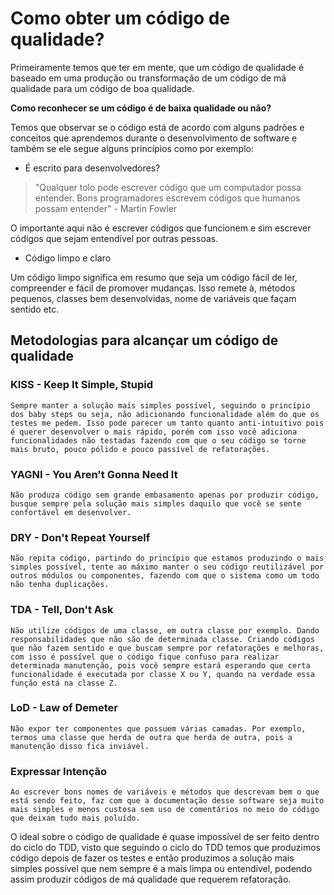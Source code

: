 # Como obter um código de qualidade?

Primeiramente temos que ter em mente, que um código de qualidade é baseado em uma produção ou transformação de um código de má qualidade para um código de boa qualidade.

**Como reconhecer se um código é de baixa qualidade ou não?**

Temos que observar se o código está de acordo com alguns padrões e conceitos que aprendemos durante o desenvolvimento de software e também se ele segue alguns princípios como por exemplo: 

* É escrito para desenvolvedores?

> "Qualquer tolo pode escrever código que um computador possa entender. Bons programadores escrevem códigos que humanos possam entender" - Martin Fowler

O importante aqui não é escrever códigos que funcionem e sim escrever códigos que sejam entendível por outras pessoas.

* Código limpo e claro

Um código limpo significa em resumo que seja um código fácil de ler, compreender e fácil de promover mudanças. Isso remete à, métodos pequenos, classes bem desenvolvidas, nome de variáveis que façam sentido etc.

## Metodologias para alcançar um código de qualidade

### KISS - Keep It Simple, Stupid

    Sempre manter a solução mais simples possível, seguindo o princípio dos baby steps ou seja, não adicionando funcionalidade além do que os testes me pedem. Isso pode parecer um tanto quanto anti-intuitivo pois é querer desenvolver o mais rápido, porém com isso você adiciona funcionalidades não testadas fazendo com que o seu código se torne mais bruto, pouco pólido e pouco passível de refatorações. 

### YAGNI - You Aren't Gonna Need It

    Não produza código sem grande embasamento apenas por produzir código, busque sempre pela solução mais simples daquilo que você se sente confortável em desenvolver.

### DRY - Don't Repeat Yourself

    Não repita código, partindo do princípio que estamos produzindo o mais simples possível, tente ao máximo manter o seu código reutilizável por outros módulos ou componentes, fazendo com que o sistema como um todo não tenha duplicações.

### TDA - Tell, Don't Ask

    Não utilize códigos de uma classe, em outra classe por exemplo. Dando responsabilidades que não são de determinada classe. Criando códigos que não fazem sentido e que buscam sempre por refatorações e melhoras, com isso é possível que o código fique confuso para realizar determinada manutenção, pois você sempre estará esperando que certa funcionalidade é executada por classe X ou Y, quando na verdade essa função está na classe Z. 

### LoD - Law of Demeter

    Não expor ter componentes que possuem várias camadas. Por exemplo, termos uma classe que herda de outra que herda de outra, pois a manutenção disso fica inviável.

### Expressar Intenção

    Ao escrever bons nomes de variáveis e métodos que descrevam bem o que está sendo feito, faz com que a documentação desse software seja muito mais simples e menos custosa sem uso de comentários no meio do código que deixam tudo mais poluído.


O ideal sobre o código de qualidade é quase impossível de ser feito dentro do ciclo do TDD, visto que seguindo o ciclo do TDD temos que produzimos código depois de fazer os testes e então produzimos a solução mais simples possível que nem sempre é a mais limpa ou entendível, podendo assim produzir códigos de má qualidade que requerem refatoração.